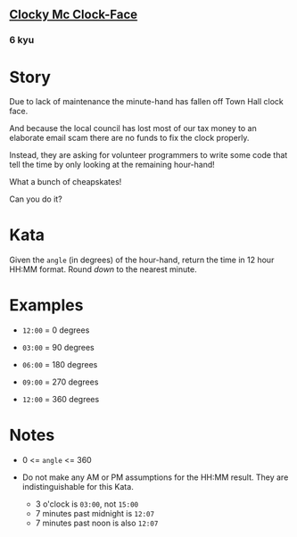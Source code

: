 <h2><a href=https://www.codewars.com/kata/59752e1f064d1261cb0000ec/train/javascript target="_blank">Clocky Mc Clock-Face</a></h2><h3>6 kyu</h3><h1 id="story">Story</h1><p>Due to lack of maintenance the minute-hand has fallen off Town Hall clock face.</p><p>And because the local council has lost most of our tax money to an elaborate email scam there are no funds to fix the clock properly. </p><p>Instead, they are asking for volunteer programmers to write some code that tell the time by only looking at the remaining hour-hand!</p><p>What a bunch of cheapskates!</p><p>Can you do it?</p><h1 id="kata">Kata</h1><p>Given the <code>angle</code> (in degrees) of the hour-hand, return the time in 12 hour HH:MM format. Round <em>down</em> to the nearest minute.</p><h1 id="examples">Examples</h1><ul><li><p><code>12:00</code> = 0 degrees</p></li><li><p><code>03:00</code> = 90 degrees</p></li><li><p><code>06:00</code> = 180 degrees</p></li><li><p><code>09:00</code> = 270 degrees</p></li><li><p><code>12:00</code> = 360 degrees</p></li></ul><h1 id="notes">Notes</h1><ul><li><p>0 &lt;= <code>angle</code> &lt;= 360</p></li><li><p>Do not make any AM or PM assumptions for the HH:MM result. They are indistinguishable for this Kata.</p><ul><li>3 o'clock is <code>03:00</code>, not <code>15:00</code></li><li>7 minutes past midnight is <code>12:07</code></li><li>7 minutes past noon is also <code>12:07</code></li></ul></li></ul>